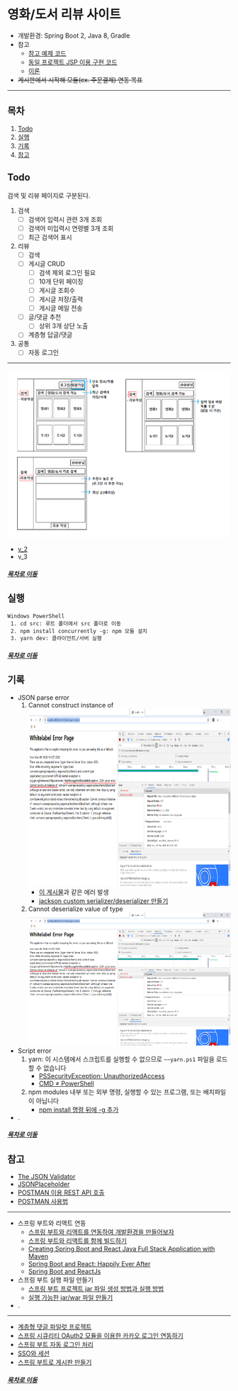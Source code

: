 영화/도서 리뷰 사이트
=====
* 개발환경: Spring Boot 2, Java 8, Gradle
* 참고
	* [참고 예제 코드](https://github.com/spring-basic-study/openapi)
	* [동일 프로젝트 JSP 이용 구현 코드](https://github.com/nara1030/board-jsp)
	* [이론](https://github.com/nara1030/spring-basic)
* ~~게시판에서 시작해 모듈(ex. 주문결제) 연동 목표~~
- - -
## 목차
1. [Todo](#Todo)
2. [실행](#실행)
3. [기록](#기록)
4. [참고](#참고)

## Todo
검색 및 리뷰 페이지로 구분된다.

1. 검색
	- [ ] 검색어 입력시 관련 3개 조회
	- [ ] 검색어 미입력시 연령별 3개 조회
	- [ ] 최근 검색어 표시
2. 리뷰
	- [ ] 검색
	- [ ] 게시글 CRUD
		- [ ] 검색 제외 로그인 필요
		- [ ] 10개 단위 페이징
		- [ ] 게시글 조회수
		- [ ] 게시글 저장/출력
		- [ ] 게시글 메일 전송
	- [ ] 글/댓글 추천
		- [ ] 상위 3개 상단 노출
	- [ ] 계층형 답글/댓글
3. 공통
	- [ ] 자동 로그인

- - -
<img src="./img/review_board_1.png" width="800" height="380"></br>

* [v_2](./docs/v_2.md)
* v_3

##### [목차로 이동](#목차)

## 실행
```txt
Windows PowerShell
 1. cd src: 루트 폴더에서 src 폴더로 이동
 2. npm install concurrently -g: npm 모듈 설치
 3. yarn dev: 클라이언트/서버 실행
```

##### [목차로 이동](#목차)

## 기록
* JSON parse error
	1. Cannot construct instance of  
		<img src="./img/error_01.png" width="800" height="400"></br>
		* [이 게시물](https://brocess.tistory.com/150)과 같은 에러 발생
		* [jackson custom serializer/deserializer 만들기](https://multifrontgarden.tistory.com/172)
	2. Cannot deserialize value of type  
		<img src="./img/error_01.png" width="800" height="300"></br>
* Script error
	1. yarn: 이 시스템에서 스크립트를 실행할 수 없으므로 `~~yarn.ps1` 파일을 로드할 수 없습니다
		* [PSSecurityException: UnauthorizedAccess](https://extbrain.tistory.com/118)
		* [CMD ≠ PowerShell](https://github.com/nara1030/spring-board/blob/master/img/yarn_error_01.pdf)
	2. npm modules 내부 또는 외부 명령, 실행할 수 있는 프로그램, 또는 배치파일이 아닙니다
		* [npm install 명령 뒤에 -g 추가](https://wiblee.tistory.com/entry/npm-modules-%EB%82%B4%EB%B6%80-%EB%98%90%EB%8A%94-%EC%99%B8%EB%B6%80-%EB%AA%85%EB%A0%B9-%EC%8B%A4%ED%96%89%ED%95%A0-%EC%88%98-%EC%9E%88%EB%8A%94-%ED%94%84%EB%A1%9C%EA%B7%B8%EB%9E%A8-%EB%98%90%EB%8A%94-%EB%B0%B0%EC%B9%98-%ED%8C%8C%EC%9D%BC%EC%9D%B4-%EC%95%84%EB%8B%99%EB%8B%88%EB%8B%A4)
* .

##### [목차로 이동](#목차)

## 참고
* [The JSON Validator](https://jsonlint.com/)
* [JSONPlaceholder](https://jsonplaceholder.typicode.com/)
* [POSTMAN 이용 REST API 호출](https://rwd337.tistory.com/173)
* [POSTMAN 사용법](https://meetup.toast.com/posts/107)
- - -
* 스프링 부트와 리액트 연동
	* [스프링 부트와 리액트를 연동하여 개발환경을 만들어보자](https://sundries-in-myidea.tistory.com/71)
	* [스프링 부트와 리액트를 함께 빌드하기](https://lemontia.tistory.com/912)
	* [Creating Spring Boot and React Java Full Stack Application with Maven](https://www.springboottutorial.com/spring-boot-react-full-stack-crud-maven-application)
	* [Spring Boot and React: Happily Ever After](https://dzone.com/articles/spring-boot-and-react-happily-ever-after)
	* [Spring Boot and ReactJs](https://medium.com/coding-crackerjack/spring-boot-and-reactjs-a50367d56521)
* 스프링 부트 실행 파일 만들기
	* [스프링 부트 프로젝트 jar 파일 생성 방법과 실행 방법](https://haenny.tistory.com/m/20)
	* [실행 가능한 jar/war 파일 만들기](https://blog.leocat.kr/notes/2017/10/12/spring-boot-packaging-executable-jar-war)
* .
- - -
* [계층형 댓글 파일럿 프로젝트](https://zuminternet.github.io/ZUM-Pilot-ryudung/)
* [스프링 시큐리티 OAuth2 모듈을 이용한 카카오 로그인 연동하기](https://okky.kr/article/680363)
* [스프링 부트 자동 로그인 처리](https://handcoding.tistory.com/205)
* [SSO와 세션](https://linuxism.ustd.ip.or.kr/1516)
* [스프링 부트로 게시판 만들기](https://private.tistory.com/35)

##### [목차로 이동](#목차)
